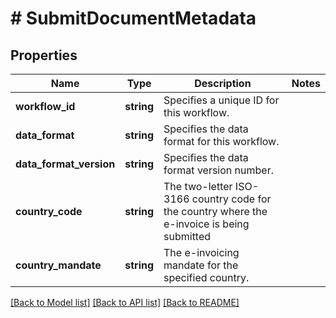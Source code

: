 # # SubmitDocumentMetadata

## Properties

Name | Type | Description | Notes
------------ | ------------- | ------------- | -------------
**workflow_id** | **string** | Specifies a unique ID for this workflow. |
**data_format** | **string** | Specifies the data format for this workflow. |
**data_format_version** | **string** | Specifies the data format version number. |
**country_code** | **string** | The two-letter ISO-3166 country code for the country where the e-invoice is being submitted |
**country_mandate** | **string** | The e-invoicing mandate for the specified country. |

[[Back to Model list]](../../../README.md#models) [[Back to API list]](../../../README.md#endpoints) [[Back to README]](../../../README.md)
